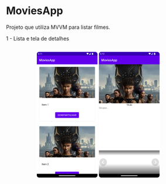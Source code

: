 # MoviesApp

Projeto que utiliza MVVM para listar filmes. 

1 - Lista e tela de detalhes

<div style="display:flex;">
<p align="center">
<img width="33%" src="https://github.com/giseletoledo/MoviesApp/blob/master/Screenshot_20230304_181110.png" alt="Screenshot da tela do app">
<img width="33%" src="https://github.com/giseletoledo/MoviesApp/blob/master/Screenshot_20230304_181205.png" alt="Screenshot da tela do app">
</p>
</div>

